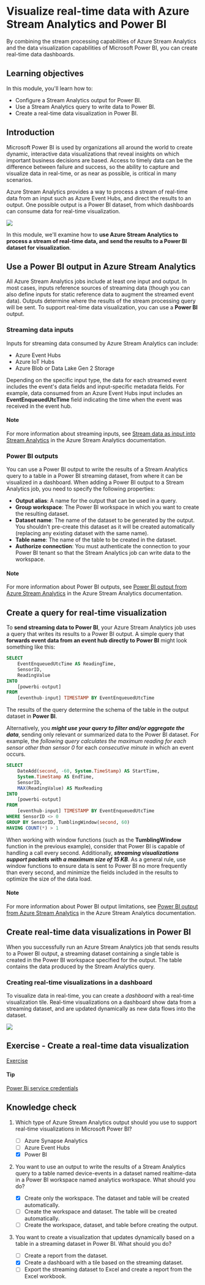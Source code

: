 # Visualize real-time data with Azure Stream Analytics and Power BI

By combining the stream processing capabilities of Azure Stream Analytics and the data visualization capabilities of Microsoft Power BI, you can create real-time data dashboards.

## Learning objectives

In this module, you'll learn how to:

 - Configure a Stream Analytics output for Power BI.
 - Use a Stream Analytics query to write data to Power BI.
 - Create a real-time data visualization in Power BI.

## Introduction

Microsoft Power BI is used by organizations all around the world to create dynamic, interactive data visualizations that reveal insights on which important business decisions are based. Access to timely data can be the difference between failure and success, so the ability to capture and visualize data in real-time, or as near as possible, is critical in many scenarios.

Azure Stream Analytics provides a way to process a stream of real-time data from an input such as Azure Event Hubs, and direct the results to an output. One possible output is a Power BI dataset, from which dashboards can consume data for real-time visualization.

<a href="#">
    <img src="./img/stream-analytics-end-to-end-solution.png" />
</a>

In this module, we'll examine how to **use Azure Stream Analytics to process a stream of real-time data, and send the results to a Power BI dataset for visualization**.

## Use a Power BI output in Azure Stream Analytics

All Azure Stream Analytics jobs include at least one input and output. In most cases, inputs reference sources of streaming data (though you can also define inputs for static reference data to augment the streamed event data). Outputs determine where the results of the stream processing query will be sent. To support real-time data visualization, you can use a **Power BI** output.

### Streaming data inputs

Inputs for streaming data consumed by Azure Stream Analytics can include:

 - Azure Event Hubs
 - Azure IoT Hubs
 - Azure Blob or Data Lake Gen 2 Storage

Depending on the specific input type, the data for each streamed event includes the event's data fields and input-specific metadata fields. For example, data consumed from an Azure Event Hubs input includes an **EventEnqueuedUtcTime** field indicating the time when the event was received in the event hub.

#### Note

For more information about streaming inputs, see [Stream data as input into Stream Analytics](https://learn.microsoft.com/en-us/azure/stream-analytics/stream-analytics-define-inputs) in the Azure Stream Analytics documentation.

### Power BI outputs

You can use a Power BI output to write the results of a Stream Analytics query to a table in a Power BI streaming dataset, from where it can be visualized in a dashboard. When adding a Power BI output to a Stream Analytics job, you need to specify the following properties:

 - **Output alias**: A name for the output that can be used in a query.
 - **Group workspace**: The Power BI workspace in which you want to create the resulting dataset.
 - **Dataset name**: The name of the dataset to be generated by the output. You shouldn't pre-create this dataset as it will be created automatically (replacing any existing dataset with the same name).
 - **Table name**: The name of the table to be created in the dataset.
 - **Authorize connection**: You must authenticate the connection to your Power BI tenant so that the Stream Analytics job can write data to the workspace.

#### Note

For more information about Power BI outputs, see [Power BI output from Azure Stream Analytics](https://learn.microsoft.com/en-us/azure/stream-analytics/power-bi-output) in the Azure Stream Analytics documentation.

## Create a query for real-time visualization

To **send streaming data to Power BI**, your Azure Stream Analytics job uses a query that writes its results to a Power BI output. A simple query that **forwards event data from an event hub directly to Power BI** might look something like this:

```sql
SELECT
    EventEnqueuedUtcTime AS ReadingTime,
    SensorID,
    ReadingValue
INTO
    [powerbi-output]
FROM
    [eventhub-input] TIMESTAMP BY EventEnqueuedUtcTime
```

The results of the query determine the schema of the table in the output dataset in **Power BI**.

Alternatively, you ***might use your query to filter and/or aggregate the data***, sending only relevant or summarized data to the Power BI dataset. For example, the *following query calculates the maximum reading for each sensor other than sensor 0* for each *consecutive minute* in which an event occurs.

```sql
SELECT
    DateAdd(second, -60, System.TimeStamp) AS StartTime,
    System.TimeStamp AS EndTime,
    SensorID,
    MAX(ReadingValue) AS MaxReading
INTO
    [powerbi-output]
FROM
    [eventhub-input] TIMESTAMP BY EventEnqueuedUtcTime
WHERE SensorID <> 0
GROUP BY SensorID, TumblingWindow(second, 60)
HAVING COUNT(*) > 1
```

When working with window functions (such as the **TumblingWindow** function in the previous example), consider that Power BI is capable of handling a call every second. Additionally, ***streaming visualizations support packets with a maximum size of 15 KB***. As a general rule, use window functions to ensure data is sent to Power BI no more frequently than every second, and minimize the fields included in the results to optimize the size of the data load.

#### Note

For more information about Power BI output limitations, see [Power BI output from Azure Stream Analytics](https://learn.microsoft.com/en-us/azure/stream-analytics/power-bi-output#limitations-and-best-practices) in the Azure Stream Analytics documentation.

## Create real-time data visualizations in Power BI

When you successfully run an Azure Stream Analytics job that sends results to a Power BI output, a streaming dataset containing a single table is created in the Power BI workspace specified for the output. The table contains the data produced by the Stream Analytics query.

### Creating real-time visualizations in a dashboard

To visualize data in real-time, you can create a *dashboard* with a real-time visualization tile. Real-time visualizations on a dashboard show data from a streaming dataset, and are updated dynamically as new data flows into the dataset.

<a href="#">
    <img src="./img/power-bi-dashboard.png" />
</a>

## Exercise - Create a real-time data visualization

<a href="https://microsoftlearning.github.io/dp-203-azure-data-engineer/Instructions/Labs/19-Stream-Power-BI.html" target="_blank">
    Exercise
</a>

#### Tip

[Power Bi service credentials](https://app.powerbi.com/)

## Knowledge check

1. Which type of Azure Stream Analytics output should you use to support real-time visualizations in Microsoft Power BI? 

    - [ ] Azure Synapse Analytics
    - [ ] Azure Event Hubs
    - [x] Power BI

2. You want to use an output to write the results of a Stream Analytics query to a table named device-events in a dataset named realtime-data in a Power BI workspace named analytics workspace. What should you do?

    - [x] Create only the workspace. The dataset and table will be created automatically.
    - [ ] Create the workspace and dataset. The table will be created automatically.
    - [ ] Create the workspace, dataset, and table before creating the output.

3. You want to create a visualization that updates dynamically based on a table in a streaming dataset in Power BI. What should you do? 

    - [ ] Create a report from the dataset.
    - [x] Create a dashboard with a tile based on the streaming dataset.
    - [ ] Export the streaming dataset to Excel and create a report from the Excel workbook.